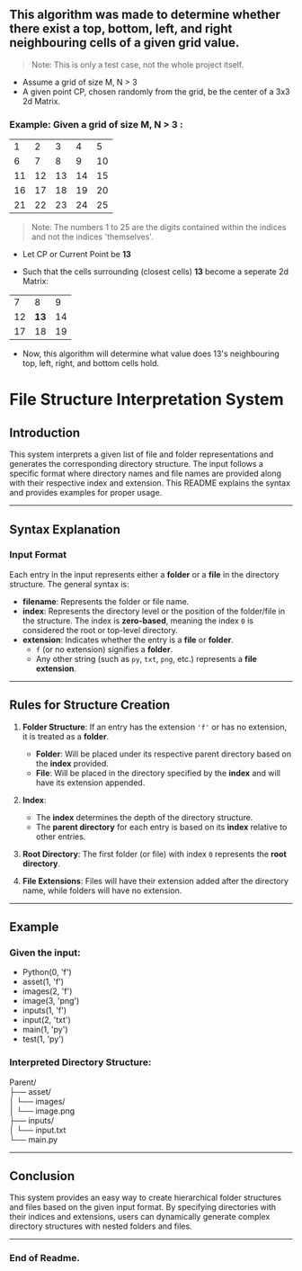 ## This algorithm was made to determine whether there exist a top, bottom, left, and right neighbouring cells of a given grid value.
> Note: This is only a test case, not the whole project itself.
* Assume a grid of size M, N > 3
* A given point CP, chosen randomly from the grid, be the center of a 3x3 2d Matrix.

### Example: Given a grid of size M, N > 3 :<br>
<table>
  <tr>
    <td>1</td>
    <td>2</td>
    <td>3</td>
    <td>4</td>
    <td>5</td>
  </tr>
  <tr>
    <td>6</td>
    <td>7</td>
    <td>8</td>
    <td>9</td>
    <td>10</td>
  </tr>
  <tr>
    <td>11</td>
    <td>12</td>
    <td>13</td>
    <td>14</td>
    <td>15</td>
  </tr>
  <tr>
    <td>16</td>
    <td>17</td>
    <td>18</td>
    <td>19</td>
    <td>20</td>
  </tr>
  <tr>
    <td>21</td>
    <td>22</td>
    <td>23</td>
    <td>24</td>
    <td>25</td>
  </tr>
</table>

> Note: The numbers 1 to 25 are the digits contained within the indices and not the indices 'themselves'.

+ Let CP or Current Point be <b>13</b>

+ Such that the cells surrounding (closest cells) <b>13</b> become a seperate 2d Matrix:
<table>
  <tr>
    <td>7</td>
    <td>8</td>
    <td>9</td>
  </tr>
  <tr>
    <td>12</td>
    <td><b>13</b></td>
    <td>14</td>
  </tr>
  <tr>
    <td>17</td>
    <td>18</td>
    <td>19</td>
  </tr>
</table>

* Now, this algorithm will determine what value does 13's neighbouring top, left, right, and bottom cells hold.

# File Structure Interpretation System

## Introduction
This system interprets a given list of file and folder representations and generates the corresponding directory structure. The input follows a specific format where directory names and file names are provided along with their respective index and extension. This README explains the syntax and provides examples for proper usage.

---

## Syntax Explanation

### Input Format

Each entry in the input represents either a **folder** or a **file** in the directory structure. The general syntax is:


- **filename**: Represents the folder or file name.
- **index**: Represents the directory level or the position of the folder/file in the structure. The index is **zero-based**, meaning the index `0` is considered the root or top-level directory.
- **extension**: Indicates whether the entry is a **file** or **folder**.
  - `f` (or no extension) signifies a **folder**.
  - Any other string (such as `py`, `txt`, `png`, etc.) represents a **file extension**.

---

## Rules for Structure Creation

1. **Folder Structure**: If an entry has the extension `'f'` or has no extension, it is treated as a **folder**.
   - **Folder**: Will be placed under its respective parent directory based on the **index** provided.
   - **File**: Will be placed in the directory specified by the **index** and will have its extension appended.

2. **Index**: 
   - The **index** determines the depth of the directory structure.
   - The **parent directory** for each entry is based on its **index** relative to other entries.

3. **Root Directory**: The first folder (or file) with index `0` represents the **root directory**.

4. **File Extensions**: Files will have their extension added after the directory name, while folders will have no extension.

---

## Example

### Given the input:
+ Python(0, 'f') 
+ asset(1, 'f') 
+ images(2, 'f') 
+ image(3, 'png') 
+ inputs(1, 'f') 
+ input(2, 'txt') 
+ main(1, 'py') 
+ test(1, 'py')

### Interpreted Directory Structure:

Parent/<br>
├── asset/<br>
│   └── images/<br>
│       └── image.png<br>
├── inputs/<br>
│   └── input.txt<br>
└── main.py

---

## Conclusion

This system provides an easy way to create hierarchical folder structures and files based on the given input format. By specifying directories with their indices and extensions, users can dynamically generate complex directory structures with nested folders and files.

---

### End of Readme.


